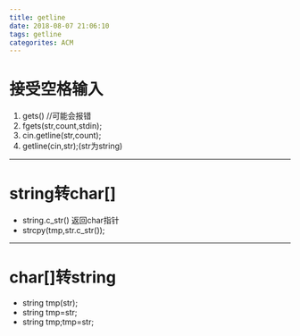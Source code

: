 ```yaml
---
title: getline
date: 2018-08-07 21:06:10
tags: getline
categorites: ACM
---
```


# 接受空格输入
1. gets() //可能会报错
2. fgets(str,count,stdin);
3. cin.getline(str,count);
4. getline(cin,str);(str为string)

---
# string转char[]
- string.c_str() 返回char指针
- strcpy(tmp,str.c_str());

---
# char[]转string
- string tmp(str);
- string tmp=str;
- string tmp;tmp=str;

